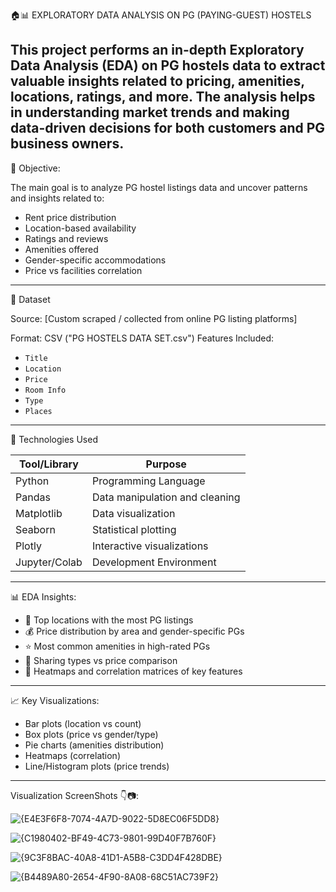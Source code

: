 🏠📊 EXPLORATORY DATA ANALYSIS ON PG (PAYING-GUEST) HOSTELS




This project performs an in-depth Exploratory Data Analysis (EDA) on PG hostels data to extract valuable insights related to pricing, amenities, locations, ratings, and more. The analysis helps in understanding market trends and making data-driven decisions for both customers and PG business owners.
---------------------------------------------------------------------------------------------------------------------------------

📌 Objective:

The main goal is to analyze PG hostel listings data and uncover patterns and insights related to:
- Rent price distribution
- Location-based availability
- Ratings and reviews
- Amenities offered
- Gender-specific accommodations
- Price vs facilities correlation

---

📂 Dataset

Source: [Custom scraped / collected from online PG listing platforms]

Format: CSV ("PG HOSTELS DATA SET.csv")
Features Included:
  - `Title`
  - `Location`
  - `Price`
  - `Room Info`
  - `Type`
  - `Places`

---

🧪 Technologies Used

| Tool/Library   | Purpose                          |
|----------------|----------------------------------|
| Python         | Programming Language             |
| Pandas         | Data manipulation and cleaning   |
| Matplotlib     | Data visualization               |
| Seaborn        | Statistical plotting             |
| Plotly         | Interactive visualizations       |
| Jupyter/Colab  | Development Environment          |

---

📊 EDA Insights:

- 📍 Top locations with the most PG listings
- 💰 Price distribution by area and gender-specific PGs
- ⭐ Most common amenities in high-rated PGs
- 👥 Sharing types vs price comparison
- 🧼 Heatmaps and correlation matrices of key features

---

📈 Key Visualizations:

- Bar plots (location vs count)
- Box plots (price vs gender/type)
- Pie charts (amenities distribution)
- Heatmaps (correlation)
- Line/Histogram plots (price trends)
------------------------------------------------------------------------------------------------

Visualization ScreenShots 👇📷: 

![{E4E3F6F8-7074-4A7D-9022-5D8EC06F5DD8}](https://github.com/user-attachments/assets/5dcfbf25-3298-453c-8a30-7d6e95159a49)


![{C1980402-BF49-4C73-9801-99D40F7B760F}](https://github.com/user-attachments/assets/6c5854c1-f226-42d3-9af6-d3b89bcfe035)

![{9C3F8BAC-40A8-41D1-A5B8-C3DD4F428DBE}](https://github.com/user-attachments/assets/33c3a22b-40fc-4bda-8936-ec7035ee2efc)


![{B4489A80-2654-4F90-8A08-68C51AC739F2}](https://github.com/user-attachments/assets/b3f1ba8e-c4b4-4b87-9c71-3a266fc005e9)









